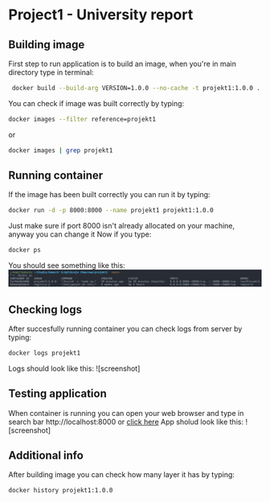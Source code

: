 # Project1 - University report

## Building image
First step to run application is to build an image, when you're in main directory type in terminal:
```sh
 docker build --build-arg VERSION=1.0.0 --no-cache -t projekt1:1.0.0 .
```
You can check if image was built correctly by typing:
```sh
docker images --filter reference=projekt1
```
or
```sh
docker images | grep projekt1
```
## Running container
If the image has been built correctly you can run it by typing:
```sh
docker run -d -p 8000:8000 --name projekt1 projekt1:1.0.0
```
Just make sure if port 8000 isn't already allocated on your machine, anyway you can change it
Now if you type:
```sh
docker ps
```
You should see something like this:
![screenshot](previews/docker_ps_preview.png)

## Checking logs
After succesfully running container you can check logs from server by typing:
```sh
docker logs projekt1
```
Logs should look like this:
![screenshot]

## Testing application
When container is running you can open your web browser and type in search bar http://localhost:8000 or [click here](http://localhost:8000)
App sholud look like this:
![screenshot]

## Additional info
After building image you can check how many layer it has by typing:
```sh
docker history projekt1:1.0.0
```
